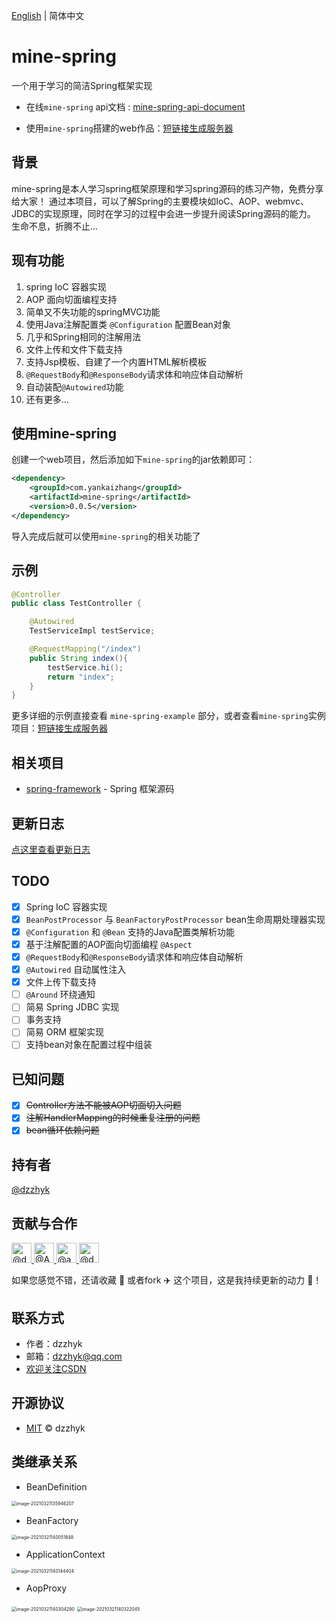 [English](./README.md) | 简体中文

# mine-spring

一个用于学习的简洁Spring框架实现

- 在线`mine-spring` api文档 : [mine-spring-api-document](http://mine-spring-api.yankaizhang.com/)

- 使用`mine-spring`搭建的web作品：[短链接生成服务器](https://github.com/dzzhyk/short-link-server)

## 背景

mine-spring是本人学习spring框架原理和学习spring源码的练习产物，免费分享给大家！
通过本项目，可以了解Spring的主要模块如IoC、AOP、webmvc、JDBC的实现原理，同时在学习的过程中会进一步提升阅读Spring源码的能力。    
生命不息，折腾不止...

## 现有功能

1. spring IoC 容器实现
2. AOP 面向切面编程支持
3. 简单又不失功能的springMVC功能
4. 使用Java注解配置类 `@Configuration` 配置Bean对象
5. 几乎和Spring相同的注解用法
6. 文件上传和文件下载支持
7. 支持Jsp模板、自建了一个内置HTML解析模板
8. `@RequestBody`和`@ResponseBody`请求体和响应体自动解析
9. 自动装配`@Autowired`功能
10. 还有更多...

## 使用mine-spring

创建一个web项目，然后添加如下`mine-spring`的jar依赖即可：

```xml
<dependency>
    <groupId>com.yankaizhang</groupId>
    <artifactId>mine-spring</artifactId>
    <version>0.0.5</version>
</dependency>
```

导入完成后就可以使用`mine-spring`的相关功能了


## 示例

```java
@Controller
public class TestController {

    @Autowired
    TestServiceImpl testService;

    @RequestMapping("/index")
    public String index(){
        testService.hi();
        return "index";
    }
}
```
更多详细的示例直接查看 `mine-spring-example` 部分，或者查看`mine-spring`实例项目：[短链接生成服务器](https://github.com/dzzhyk/short-link-server)

## 相关项目

- [spring-framework](https://github.com/spring-projects/spring-framework) - Spring 框架源码

## 更新日志
[点这里查看更新日志](./UPDATE.md)

## TODO

- [x] Spring IoC 容器实现
- [x] `BeanPostProcessor` 与 `BeanFactoryPostProcessor` bean生命周期处理器实现
- [x] `@Configuration` 和 `@Bean` 支持的Java配置类解析功能
- [x] 基于注解配置的AOP面向切面编程 `@Aspect`
- [x] `@RequestBody`和`@ResponseBody`请求体和响应体自动解析
- [x] `@Autowired` 自动属性注入
- [x] 文件上传下载支持
- [ ] `@Around` 环绕通知
- [ ] 简易 Spring JDBC 实现
- [ ] 事务支持
- [ ] 简易 ORM 框架实现
- [ ] 支持bean对象在配置过程中组装

## 已知问题

- [x] ~~Controller方法不能被AOP切面切入问题~~
- [x] ~~注解HandlerMapping的时候重复注册的问题~~
- [x] ~~bean循环依赖问题~~

## 持有者

[@dzzhyk](https://github.com/dzzhyk)

## 贡献与合作

<a href="https://github.com/dzzhyk">
    <img class="d-block avatar-user" src="https://avatars0.githubusercontent.com/u/36625372?s=64&amp;v=4" width="32" height="32" alt="@dzzhyk">
</a>
<a href="https://github.com/Amber-coder">
      <img class="d-block avatar-user" src="https://avatars0.githubusercontent.com/u/54784449?s=64&amp;v=4" width="32" height="32" alt="@Amber-coder">
</a>
<a href="https://github.com/adiaoer">
      <img class="d-block avatar-user" src="https://avatars1.githubusercontent.com/u/30997087?s=64&amp;v=4" width="32" height="32" alt="@adiaoer">
</a>
<a href="https://github.com/daydreamofscience">
      <img class="d-block avatar-user" src="https://avatars3.githubusercontent.com/u/73294057?s=64&amp;v=4" width="32" height="32" alt="@daydreamofscience">
</a>

如果您感觉不错，还请收藏 🌟 或者fork ✈️ 这个项目，这是我持续更新的动力 💪！

## 联系方式

- 作者：dzzhyk
- 邮箱：dzzhyk@qq.com
- [欢迎关注CSDN](https://dzzhyk.blog.csdn.net/)

## 开源协议

- [MIT](./LICENSE) © dzzhyk


## 类继承关系

- BeanDefinition

<img src="https://gitee.com/dzzhyk/MarkdownPics/raw/master/image-20210321135946207.png" alt="image-20210321135946207" style="zoom:50%;" />


- BeanFactory

<img src="https://gitee.com/dzzhyk/MarkdownPics/raw/master/image-20210321140051848.png" alt="image-20210321140051848" style="zoom:50%;" />


- ApplicationContext

<img src="https://gitee.com/dzzhyk/MarkdownPics/raw/master/image-20210321140144404.png" alt="image-20210321140144404" style="zoom:50%;" />


- AopProxy

<img src="https://gitee.com/dzzhyk/MarkdownPics/raw/master/image-20210321140304290.png" alt="image-20210321140304290" style="zoom:50%;" />

<img src="https://gitee.com/dzzhyk/MarkdownPics/raw/master/image-20210321140322045.png" alt="image-20210321140322045" style="zoom:50%;" />
